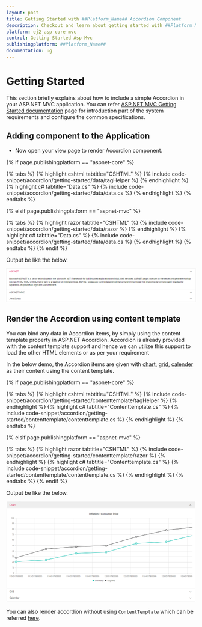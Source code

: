 ```yaml
---
layout: post
title: Getting Started with ##Platform_Name## Accordion Component
description: Checkout and learn about getting started with ##Platform_Name## Accordion component of Syncfusion Essential JS 2 and more details.
platform: ej2-asp-core-mvc
control: Getting Started Asp Mvc
publishingplatform: ##Platform_Name##
documentation: ug
---
```



# Getting Started

 This section briefly explains about how to include a simple Accordion in your ASP.NET MVC application. You can refer [ASP.NET MVC Getting Started documentation](https://ej2.syncfusion.com/aspnetmvc/documentation/getting-started/) page for introduction part of the system requirements and configure the common specifications.

## Adding component to the Application

* Now open your view page to render Accordion component.

{% if page.publishingplatform == "aspnet-core" %}

{% tabs %}
{% highlight cshtml tabtitle="CSHTML" %}
{% include code-snippet/accordion/getting-started/data/tagHelper %}
{% endhighlight %}
{% highlight c# tabtitle="Data.cs" %}
{% include code-snippet/accordion/getting-started/data/data.cs %}
{% endhighlight %}
{% endtabs %}

{% elsif page.publishingplatform == "aspnet-mvc" %}

{% tabs %}
{% highlight razor tabtitle="CSHTML" %}
{% include code-snippet/accordion/getting-started/data/razor %}
{% endhighlight %}
{% highlight c# tabtitle="Data.cs" %}
{% include code-snippet/accordion/getting-started/data/data.cs %}
{% endhighlight %}
{% endtabs %}
{% endif %}



Output be like the below.

![Default accordion](../../accordion/images/accordion.PNG)

## Render the Accordion using content template

You can bind any data in Accordion items, by simply using the content template property in ASP.NET Accordion. Accordion is already provided with the content template support and hence we can utilize this support to load the other HTML elements or as per your requirement

In the below demo, the Accordion items are given with [chart](../../chart), [grid](../../grid), [calender](../../calendar) as their content using the content template.

{% if page.publishingplatform == "aspnet-core" %}

{% tabs %}
{% highlight cshtml tabtitle="CSHTML" %}
{% include code-snippet/accordion/getting-started/contenttemplate/tagHelper %}
{% endhighlight %}
{% highlight c# tabtitle="Contenttemplate.cs" %}
{% include code-snippet/accordion/getting-started/contenttemplate/contenttemplate.cs %}
{% endhighlight %}
{% endtabs %}

{% elsif page.publishingplatform == "aspnet-mvc" %}

{% tabs %}
{% highlight razor tabtitle="CSHTML" %}
{% include code-snippet/accordion/getting-started/contenttemplate/razor %}
{% endhighlight %}
{% highlight c# tabtitle="Contenttemplate.cs" %}
{% include code-snippet/accordion/getting-started/contenttemplate/contenttemplate.cs %}
{% endhighlight %}
{% endtabs %}
{% endif %}



Output be like the below.

![content template](../../accordion/images/contenttemplate.PNG)

You can also render accordion without using `ContentTemplate` which can be referred [here](../../accordion/how-to/set-the-nested-accordion).